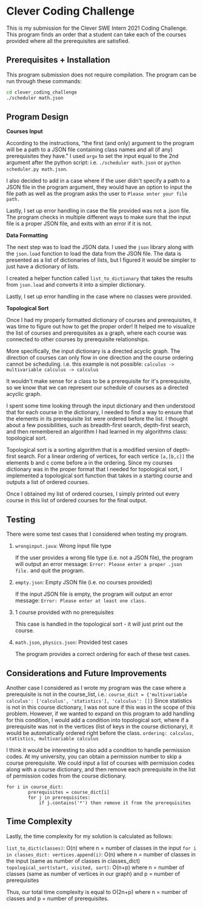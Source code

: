 # Clever Coding Challenge
This is my submission for the Clever SWE Intern 2021 Coding Challenge. This program finds an order that a student can take each of the courses provided where all the prerequisites are satisfied.

## Prerequisites + Installation
This program submission does not require compilation. The program can be run through these commands:
```bash
cd clever_coding_challenge
./scheduler math.json
```

## Program Design
**Courses Input** 

According to the instructions, "the first (and only) argument to the program will be a path to a JSON file containing class names and all (if any) prerequisites they have." I used `argv` to set the input equal to the 2nd argument after the python script: i.e. `./scheduler math.json` or `python scheduler.py math.json`. 

I also decided to add in a case where if the user didn't specify a path to a JSON file in the program argument, they would have an option to input the file path as well as the program asks the user to `Please enter your file path.` 

Lastly, I set up error handling in case the file provided was not a .json file. The program checks in multiple different ways to make sure that the input file is a proper JSON file, and exits with an error if it is not.

**Data Formatting** 

The next step was to load the JSON data. I used the `json` library along with the `json.load` function to load the data from the JSON file. The data is presented as a list of dictionaries of lists, but I figured it would be simpler to just have a dictionary of lists. 

I created a helper function called `list_to_dictionary` that takes the results from `json.load` and converts it into a simpler dictionary.

Lastly, I set up error handling in the case where no classes were provided.

**Topological Sort**

Once I had my properly formatted dictionary of courses and prerequisites, it was time to figure out how to get the proper order! It helped me to visualize the list of courses and prerequisites as a graph, where each course was connected to other courses by prerequisite relationships.

More specifically, the input dictionary is a directed acyclic graph. The direction of courses can only flow in one direction and the course ordering cannot be scheduling. i.e. this example is not possible:
`calculus -> multivariable calculus -> calculus`

It wouldn't make sense for a class to be a prerequisite for it's prerequisite, so we know that we can represent our schedule of courses as a directed acyclic graph. 

I spent some time looking through the input dictionary and then understood that for each course in the dictionary, I needed to find a way to ensure that the elements in its prerequisite list were ordered before the list. I thought about a few possibilities, such as breadth-first search, depth-first search, and then remembered an algorithm I had learned in my algorithms class: topological sort.

Topological sort is a sorting algorithm that is a modified version of depth-first search. For a linear ordering of vertices, for each vertice `[a,[b,c]]` the elements b and c come before a in the ordering. Since my courses dictionary was in the proper format that I needed for topological sort, I implemented a topological sort function that takes in a starting course and outputs a list of ordered courses.

Once I obtained my list of ordered courses, I simply printed out every course in this list of ordered courses for the final output.

## Testing

There were some test cases that I considered when testing my program.

1. `wronginput.java`: Wrong input file type

    If the user provides a wrong file type (i.e. not a JSON file), the program will output an error message: `Error: Please enter a proper .json file.` and quit the program.

2. `empty.json`: Empty JSON file (i.e. no courses provided)

    If the input JSON file is empty, the program will output an error message: `Error: Please enter at least one class.`
    
3. 1 course provided with no prerequisites

    This case is handled in the topological sort - it will just print out the course. 

4. `math.json`, `physics.json`: Provided test cases

    The program provides a correct ordering for each of these test cases.

## Considerations and Future Improvements

Another case I considered as I wrote my program was the case where a prerequisite is not in the course_list, i.e.:
`course_dict = {'multivariable calculus': ['calculus', 'statistics'], 'calculus': []}`
Since statistics is not in this course dictionary, I was not sure if this was in the scope of this problem. However, if we wanted to expand on this program to add handling for this condition, I would add a condition into topological sort, where if a prerequisite was not in the vertices (list of keys in the course dictionary), it would be automatically ordered right before the class. 
`ordering: calculus, statistics, multivariable calculus` 

I think it would be interesting to also add a condition to handle permission codes. At my university, you can obtain a permission number to skip a course prerequisite. We could input a list of courses with permission codes along with a course dictionary, and then remove each prerequisite in the list of permission codes from the course dictionary.
~~~~
for i in course_dict:
        prerequisites = course_dict[i]
        for j in prerequisites:
            if j.contains('*') then remove it from the prerequisites
~~~~


## Time Complexity

Lastly, the time complexity for my solution is calculated as follows:

`list_to_dict(classes)`: O(n) where n = number of classes in the input
`for i in classes_dict: vertices.append(i)`: O(n) where n = number of classes in the input (same as number of classes in classes_dict)
`topological_sort(start, visited, sort)`: O(n+p) where n = number of classes (same as number of vertices in our graph) and p = number of prerequisites 

Thus, our total time complexity is equal to O(2n+p) where n = number of classes and p = number of prerequisites.

